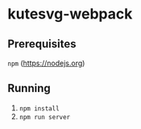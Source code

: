 # kutesvg-webpack

## Prerequisites
`npm` (<https://nodejs.org>)

## Running

1. `npm install`
2. `npm run server`
